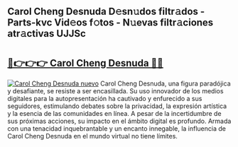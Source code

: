 ## Carol Cheng Desnuda D𝚎sn𝚞dos filtr𝚊dos - Parts-kvc Vid𝚎os f𝚘tos - N𝚞evas filtr𝚊ciones atr𝚊ctivas UJJSc

# <h2><a href="http://mb4itgs.tromn.icu/?c=Carol+Cheng+Desnuda">🔗👉👉👉 Carol Cheng Desnuda 🔗🔗</a></h2>

[![Carol Cheng Desnuda nuevo](https://i.imgur.com/pEAQMta.gif)](http://mb4itgs.tromn.icu/?c=Carol+Cheng+Desnuda)
Carol Cheng Desnuda, una figura paradójica y desafiante, se resiste a ser encasillada. Su uso innovador de los medios digitales para la autopresentación ha cautivado y enfurecido a sus seguidores, estimulando debates sobre la privacidad, la expresión artística y la esencia de las comunidades en línea. A pesar de la incertidumbre de sus próximas acciones, su impacto en el ámbito digital es profundo. Armada con una tenacidad inquebrantable y un encanto innegable, la influencia de Carol Cheng Desnuda en el mundo virtual no tiene límites.
